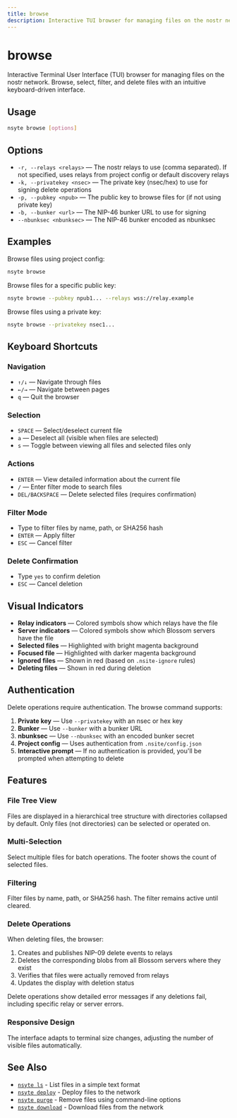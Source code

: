 ```yaml
---
title: browse
description: Interactive TUI browser for managing files on the nostr network
---
```


# browse

Interactive Terminal User Interface (TUI) browser for managing files on the nostr network. Browse, select, filter, and delete files with an intuitive keyboard-driven interface.

## Usage

```bash
nsyte browse [options]
```

## Options

- `-r, --relays <relays>` — The nostr relays to use (comma separated). If not specified, uses relays from project config or default discovery relays
- `-k, --privatekey <nsec>` — The private key (nsec/hex) to use for signing delete operations
- `-p, --pubkey <npub>` — The public key to browse files for (if not using private key)
- `-b, --bunker <url>` — The NIP-46 bunker URL to use for signing
- `--nbunksec <nbunksec>` — The NIP-46 bunker encoded as nbunksec

## Examples

Browse files using project config:

```bash
nsyte browse
```

Browse files for a specific public key:

```bash
nsyte browse --pubkey npub1... --relays wss://relay.example
```

Browse files using a private key:

```bash
nsyte browse --privatekey nsec1...
```

## Keyboard Shortcuts

### Navigation
- `↑/↓` — Navigate through files
- `←/→` — Navigate between pages
- `q` — Quit the browser

### Selection
- `SPACE` — Select/deselect current file
- `a` — Deselect all (visible when files are selected)
- `s` — Toggle between viewing all files and selected files only

### Actions
- `ENTER` — View detailed information about the current file
- `/` — Enter filter mode to search files
- `DEL/BACKSPACE` — Delete selected files (requires confirmation)

### Filter Mode
- Type to filter files by name, path, or SHA256 hash
- `ENTER` — Apply filter
- `ESC` — Cancel filter

### Delete Confirmation
- Type `yes` to confirm deletion
- `ESC` — Cancel deletion

## Visual Indicators

- **Relay indicators** — Colored symbols show which relays have the file
- **Server indicators** — Colored symbols show which Blossom servers have the file
- **Selected files** — Highlighted with bright magenta background
- **Focused file** — Highlighted with darker magenta background
- **Ignored files** — Shown in red (based on `.nsite-ignore` rules)
- **Deleting files** — Shown in red during deletion

## Authentication

Delete operations require authentication. The browse command supports:

1. **Private key** — Use `--privatekey` with an nsec or hex key
2. **Bunker** — Use `--bunker` with a bunker URL
3. **nbunksec** — Use `--nbunksec` with an encoded bunker secret
4. **Project config** — Uses authentication from `.nsite/config.json`
5. **Interactive prompt** — If no authentication is provided, you'll be prompted when attempting to delete

## Features

### File Tree View
Files are displayed in a hierarchical tree structure with directories collapsed by default. Only files (not directories) can be selected or operated on.

### Multi-Selection
Select multiple files for batch operations. The footer shows the count of selected files.

### Filtering
Filter files by name, path, or SHA256 hash. The filter remains active until cleared.

### Delete Operations
When deleting files, the browser:
1. Creates and publishes NIP-09 delete events to relays
2. Deletes the corresponding blobs from all Blossom servers where they exist
3. Verifies that files were actually removed from relays
4. Updates the display with deletion status

Delete operations show detailed error messages if any deletions fail, including specific relay or server errors.

### Responsive Design
The interface adapts to terminal size changes, adjusting the number of visible files automatically.

## See Also

- [`nsyte ls`](ls.md) - List files in a simple text format
- [`nsyte deploy`](deploy.md) - Deploy files to the network
- [`nsyte purge`](purge.md) - Remove files using command-line options
- [`nsyte download`](download.md) - Download files from the network